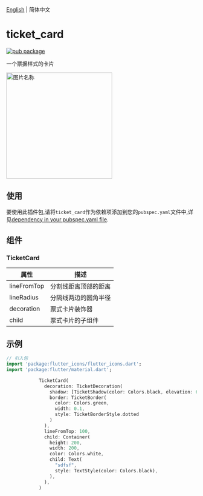 [English](./README.md) | 简体中文

# ticket_card

[![pub package](https://img.shields.io/pub/v/ticket_card.svg)](https://pub.dartlang.org/packages/ticket_card)

一个票据样式的卡片

<div align=left>
<img src="https://github.com/flutter-studio/ticket_card/blob/master/screen_shot.jpg" width = "280"  alt="图片名称" align=center />
  </div>


## 使用
要使用此插件包,请将`ticket_card`作为依赖项添加到您的`pubspec.yaml`文件中,详见[dependency in your pubspec.yaml file](https://flutter.io/platform-plugins/).

## 组件

### TicketCard

| 属性                 | 描述                                                                                                                                                                               |
| -------------------- | ----------------------------------------------------------------------------------------------------------------------------------------------------------------------------------------- |
| lineFromTop  | 分割线距离顶部的距离 |
| lineRadius | 分隔线两边的圆角半径 |
| decoration | 票式卡片装饰器 |
| child | 票式卡片的子组件 |

## 示例

``` dart
// 引入包
import 'package:flutter_icons/flutter_icons.dart';
import 'package:flutter/material.dart';

            TicketCard(
              decoration: TicketDecoration(
                shadow: [TicketShadow(color: Colors.black, elevation: 6)],
                border: TicketBorder(
                  color: Colors.green,
                  width: 0.1,
                  style: TicketBorderStyle.dotted
                )
              ),
              lineFromTop: 100,
              child: Container(
                height: 200,
                width: 200,
                color: Colors.white,
                child: Text(
                  "sdfsf",
                  style: TextStyle(color: Colors.black),
                ),
              ),
            )
```
